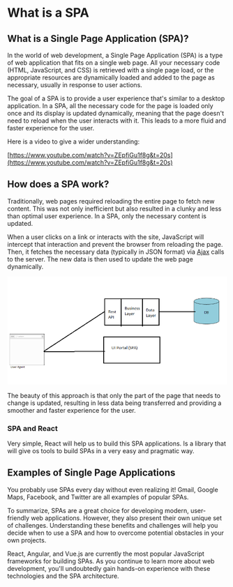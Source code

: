 # What is a SPA

## What is a Single Page Application (SPA)?

In the world of web development, a Single Page Application (SPA) is a type of web application that fits on a single web page. All your necessary code (HTML, JavaScript, and CSS) is retrieved with a single page load, or the appropriate resources are dynamically loaded and added to the page as necessary, usually in response to user actions.

The goal of a SPA is to provide a user experience that's similar to a desktop application. In a SPA, all the necessary code for the page is loaded only once and its display is updated dynamically, meaning that the page doesn't need to reload when the user interacts with it. This leads to a more fluid and faster experience for the user.

Here is a video to give a wider understanding:

[https://www.youtube.com/watch?v=ZEpfiGu1f8g&t=20s](https://www.youtube.com/watch?v=ZEpfiGu1f8g&t=20s)

## How does a SPA work?

Traditionally, web pages required reloading the entire page to fetch new content. This was not only inefficient but also resulted in a clunky and less than optimal user experience. In a SPA, only the necessary content is updated.

When a user clicks on a link or interacts with the site, JavaScript will intercept that interaction and prevent the browser from reloading the page. Then, it fetches the necessary data (typically in JSON format) via [Ajax](https://www.youtube.com/watch?v=3l13qGLTgNw) calls to the server. The new data is then used to update the web page dynamically.

![Untitled](./what-is-a-spa/untitled.png)

The beauty of this approach is that only the part of the page that needs to change is updated, resulting in less data being transferred and providing a smoother and faster experience for the user.

### SPA and React

Very simple, React will help us to build this SPA applications. Is a library that will give os tools to build SPAs in a very easy and pragmatic way.

## Examples of Single Page Applications

You probably use SPAs every day without even realizing it! Gmail, Google Maps, Facebook, and Twitter are all examples of popular SPAs.

To summarize, SPAs are a great choice for developing modern, user-friendly web applications. However, they also present their own unique set of challenges. Understanding these benefits and challenges will help you decide when to use a SPA and how to overcome potential obstacles in your own projects.

React, Angular, and Vue.js are currently the most popular JavaScript frameworks for building SPAs. As you continue to learn more about web development, you'll undoubtedly gain hands-on experience with these technologies and the SPA architecture.
